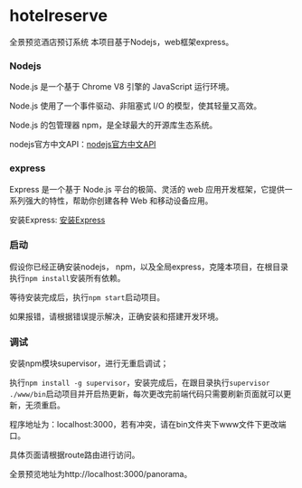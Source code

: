# hotelreserve
全景预览酒店预订系统
本项目基于Nodejs，web框架express。

### Nodejs
Node.js 是一个基于 Chrome V8 引擎的 JavaScript 运行环境。 

Node.js 使用了一个事件驱动、非阻塞式 I/O 的模型，使其轻量又高效。 

Node.js 的包管理器 npm，是全球最大的开源库生态系统。

nodejs官方中文API：[nodejs官方中文API](http://nodejs.cn/api/)

### express
Express 是一个基于 Node.js 平台的极简、灵活的 web 应用开发框架，它提供一系列强大的特性，帮助你创建各种 Web 和移动设备应用。

安装Express: [安装Express](http://www.expressjs.com.cn/starter/installing.html)

### 启动
假设你已经正确安装nodejs， npm，以及全局express，克隆本项目，在根目录执行`npm install`安装所有依赖。

等待安装完成后，执行`npm start`启动项目。

如果报错，请根据错误提示解决，正确安装和搭建开发环境。

### 调试

安装npm模块supervisor，进行无重启调试；

执行`npm install -g supervisor`，安装完成后，在跟目录执行`supervisor ./www/bin`启动项目并开启热更新，每次更改完前端代码只需要刷新页面就可以更新，无须重启。

程序地址为：localhost:3000，若有冲突，请在bin文件夹下www文件下更改端口。

具体页面请根据route路由进行访问。

全景预览地址为http://localhost:3000/panorama。
